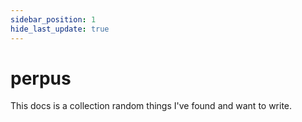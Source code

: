 ```yaml
---
sidebar_position: 1
hide_last_update: true
---
```


# perpus

This docs is a collection random things I've found and want to write.
